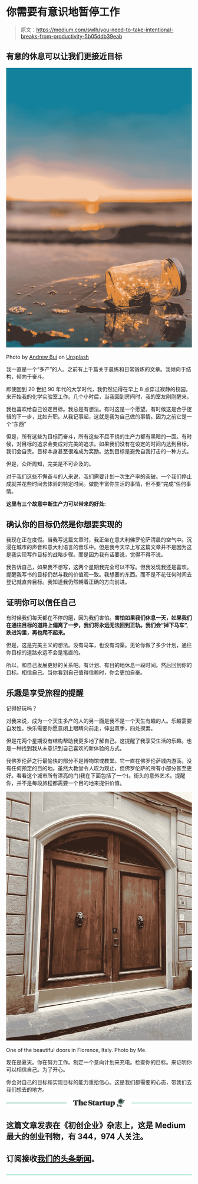 # 你需要有意识地暂停工作

> 原文：<https://medium.com/swlh/you-need-to-take-intentional-breaks-from-productivity-5b05ddb39eab>

## 有意的休息可以让我们更接近目标

![](img/acec881f397721def62113cd86e1d2a7.png)

Photo by [Andrew Bui](https://unsplash.com/photos/z7rzbFHXym0?utm_source=unsplash&utm_medium=referral&utm_content=creditCopyText) on [Unsplash](https://unsplash.com/search/photos/freedom?utm_source=unsplash&utm_medium=referral&utm_content=creditCopyText)

我一直是一个“多产”的人。之前有上千篇关于晨练和日常锻炼的文章。我倾向于结构，倾向于奋斗。

即使回到 20 世纪 90 年代的大学时代，我仍然记得在早上 8 点穿过寂静的校园。来开始我的化学实验室工作。几个小时后，当我回到房间时，我的室友刚刚醒来。

我也喜欢给自己设定目标。我总是有想法。有时这是一个愿望。有时候这是合乎逻辑的下一步，比如升职。从我记事起，这就是我为自己做的事情。因为之前它是一个“东西”

但是，所有这些为目标而奋斗，所有这些不屈不挠的生产力都有黑暗的一面。有时候，对目标的追求会变成对完美的追求。如果我们没有在设定的时间内达到目标，我们会自责。目标本身甚至很难成为奖励。达到目标是避免自我打击的一种方式。

但是，众所周知，完美是不可企及的。

对于我们这些不懈奋斗的人来说，我们需要计划一次生产率的突破。一个我们停止成就并花些时间去体验的特定时间。做能丰富你生活的事情，但不要“完成”任何事情。

**这里有三个故意中断生产力可以带来的好处:**

## 确认你的目标仍然是你想要实现的

我现在正在度假。当我写这篇文章时，我正坐在意大利佛罗伦萨清晨的空气中。沉浸在城市的声音和意大利语言的音乐中。但是我今天早上写这篇文章并不是因为这是我实现写作目标的战略步骤。而是因为我有话要说，觉得不得不说。

我告诉自己，如果我不想写，这两个星期我完全可以不写。但我发现我还是喜欢。提醒我写书的目标仍然与我的价值观一致。我想要的东西。而不是不花任何时间去登记就直奔目标。我知道我仍然朝着正确的方向前进。

## 证明你可以信任自己

有时候我们每天都在不停的磨，因为我们害怕。**害怕如果我们休息一天，如果我们在通往目标的道路上偏离了一步，我们将永远无法回到正轨。我们会“掉下马车”,跌进沟里，再也爬不起来。**

但是，这是完美主义的想法。没有马车，也没有沟渠。无论你做了多少计划，通往你目标的道路永远不会是笔直的。

所以，和自己发展更好的关系吧。有计划、有目的地休息一段时间。然后回到你的目标。相信自己。当你看到自己值得信赖时，你会更加自豪。

## 乐趣是享受旅程的提醒

记得好玩吗？

对我来说，成为一个天生多产的人的另一面是我不是一个天生有趣的人。乐趣需要自发性。快乐需要你愿意闭上眼睛向前走，伸出双手，四处摸索。

但是花两个星期没有结构帮助我更多地了解自己。这提醒了我享受生活的乐趣。也是一种找到我从未意识到自己喜欢的新体验的方式。

我佛罗伦萨之行最愉快的部分不是博物馆或教堂。它一直在佛罗伦萨城内游荡，没有任何预定的目的地。虽然大教堂令人叹为观止，但佛罗伦萨的所有小部分甚至更好。看看这个城市所有漂亮的门(我在下面包括了一个)。街头的意外艺术。提醒你，并不是每段旅程都需要一个目的地来提供价值。

![](img/72bd01ce1e973ae67f29ac1217deeaef.png)

One of the beautiful doors in Florence, Italy. Photo by Me.

现在是夏天。你在努力工作。制定一个意向计划来充电。检查你的目标。来证明你可以相信自己。为了开心。

你会对自己的目标和实现目标的能力重拾信心。这是我们都需要的心态，带我们去我们想去的地方。

[![](img/308a8d84fb9b2fab43d66c117fcc4bb4.png)](https://medium.com/swlh)

## 这篇文章发表在《初创企业》杂志上，这是 Medium 最大的创业刊物，有 344，974 人关注。

## 订阅接收[我们的头条新闻](http://growthsupply.com/the-startup-newsletter/)。

[![](img/b0164736ea17a63403e660de5dedf91a.png)](https://medium.com/swlh)